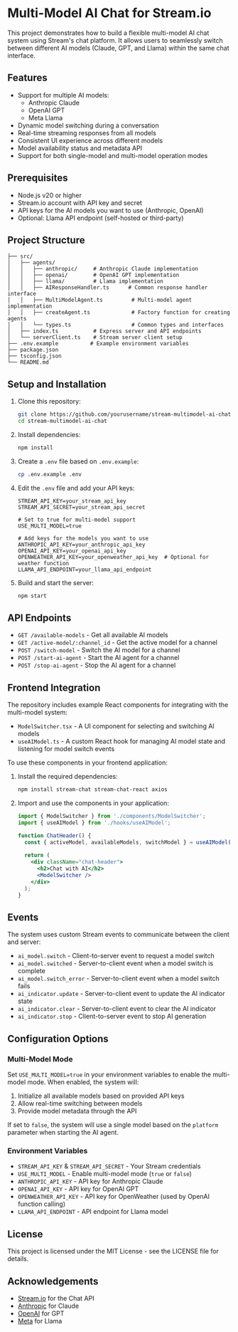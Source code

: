 # Multi-Model AI Chat for Stream.io

This project demonstrates how to build a flexible multi-model AI chat system using Stream's chat platform. It allows users to seamlessly switch between different AI models (Claude, GPT, and Llama) within the same chat interface.

## Features

- Support for multiple AI models:
  - Anthropic Claude
  - OpenAI GPT
  - Meta Llama
- Dynamic model switching during a conversation
- Real-time streaming responses from all models
- Consistent UI experience across different models
- Model availability status and metadata API
- Support for both single-model and multi-model operation modes

## Prerequisites

- Node.js v20 or higher
- Stream.io account with API key and secret
- API keys for the AI models you want to use (Anthropic, OpenAI)
- Optional: Llama API endpoint (self-hosted or third-party)

## Project Structure

```
├── src/
│   ├── agents/
│   │   ├── anthropic/     # Anthropic Claude implementation
│   │   ├── openai/        # OpenAI GPT implementation
│   │   ├── llama/         # Llama implementation
│   │   ├── AIResponseHandler.ts      # Common response handler interface
│   │   ├── MultiModelAgent.ts         # Multi-model agent implementation
│   │   ├── createAgent.ts             # Factory function for creating agents
│   │   └── types.ts                   # Common types and interfaces
│   ├── index.ts           # Express server and API endpoints
│   └── serverClient.ts    # Stream server client setup
├── .env.example          # Example environment variables
├── package.json
├── tsconfig.json
└── README.md
```

## Setup and Installation

1. Clone this repository:
   ```bash
   git clone https://github.com/yourusername/stream-multimodel-ai-chat.git
   cd stream-multimodel-ai-chat
   ```

2. Install dependencies:
   ```bash
   npm install
   ```

3. Create a `.env` file based on `.env.example`:
   ```bash
   cp .env.example .env
   ```

4. Edit the `.env` file and add your API keys:
   ```
   STREAM_API_KEY=your_stream_api_key
   STREAM_API_SECRET=your_stream_api_secret
   
   # Set to true for multi-model support
   USE_MULTI_MODEL=true
   
   # Add keys for the models you want to use
   ANTHROPIC_API_KEY=your_anthropic_api_key
   OPENAI_API_KEY=your_openai_api_key
   OPENWEATHER_API_KEY=your_openweather_api_key  # Optional for weather function
   LLAMA_API_ENDPOINT=your_llama_api_endpoint
   ```

5. Build and start the server:
   ```bash
   npm start
   ```

## API Endpoints

- `GET /available-models` - Get all available AI models
- `GET /active-model/:channel_id` - Get the active model for a channel
- `POST /switch-model` - Switch the AI model for a channel
- `POST /start-ai-agent` - Start the AI agent for a channel
- `POST /stop-ai-agent` - Stop the AI agent for a channel

## Frontend Integration

The repository includes example React components for integrating with the multi-model system:

- `ModelSwitcher.tsx` - A UI component for selecting and switching AI models
- `useAIModel.ts` - A custom React hook for managing AI model state and listening for model switch events

To use these components in your frontend application:

1. Install the required dependencies:
   ```bash
   npm install stream-chat stream-chat-react axios
   ```

2. Import and use the components in your application:
   ```jsx
   import { ModelSwitcher } from './components/ModelSwitcher';
   import { useAIModel } from './hooks/useAIModel';
   
   function ChatHeader() {
     const { activeModel, availableModels, switchModel } = useAIModel();
     
     return (
       <div className="chat-header">
         <h2>Chat with AI</h2>
         <ModelSwitcher />
       </div>
     );
   }
   ```

## Events

The system uses custom Stream events to communicate between the client and server:

- `ai_model.switch` - Client-to-server event to request a model switch
- `ai_model.switched` - Server-to-client event when a model switch is complete
- `ai_model.switch_error` - Server-to-client event when a model switch fails
- `ai_indicator.update` - Server-to-client event to update the AI indicator state
- `ai_indicator.clear` - Server-to-client event to clear the AI indicator
- `ai_indicator.stop` - Client-to-server event to stop AI generation

## Configuration Options

### Multi-Model Mode

Set `USE_MULTI_MODEL=true` in your environment variables to enable the multi-model mode. When enabled, the system will:

1. Initialize all available models based on provided API keys
2. Allow real-time switching between models
3. Provide model metadata through the API

If set to `false`, the system will use a single model based on the `platform` parameter when starting the AI agent.

### Environment Variables

- `STREAM_API_KEY` & `STREAM_API_SECRET` - Your Stream credentials
- `USE_MULTI_MODEL` - Enable multi-model mode (`true` or `false`)
- `ANTHROPIC_API_KEY` - API key for Anthropic Claude
- `OPENAI_API_KEY` - API key for OpenAI GPT
- `OPENWEATHER_API_KEY` - API key for OpenWeather (used by OpenAI function calling)
- `LLAMA_API_ENDPOINT` - API endpoint for Llama model

## License

This project is licensed under the MIT License - see the LICENSE file for details.

## Acknowledgements

- [Stream.io](https://getstream.io/) for the Chat API
- [Anthropic](https://www.anthropic.com/) for Claude
- [OpenAI](https://openai.com/) for GPT
- [Meta](https://ai.meta.com/llama/) for Llama